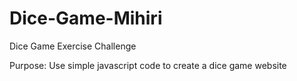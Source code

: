 # Dice-Game-Mihiri
Dice Game Exercise Challenge 

Purpose: Use simple javascript code to create a dice game website
